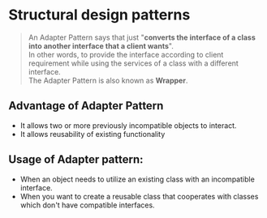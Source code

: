 # Structural design patterns

>An Adapter Pattern says that just "**converts the interface of a class into another interface that a client wants**".  
>In other words, to provide the interface according to client requirement while using the services of a class with a different interface.  
>The Adapter Pattern is also known as **Wrapper**.  

## Advantage of Adapter Pattern
* It allows two or more previously incompatible objects to interact.
* It allows reusability of existing functionality

## Usage of Adapter pattern:
* When an object needs to utilize an existing class with an incompatible interface.
* When you want to create a reusable class that cooperates with classes which don't have compatible interfaces.
